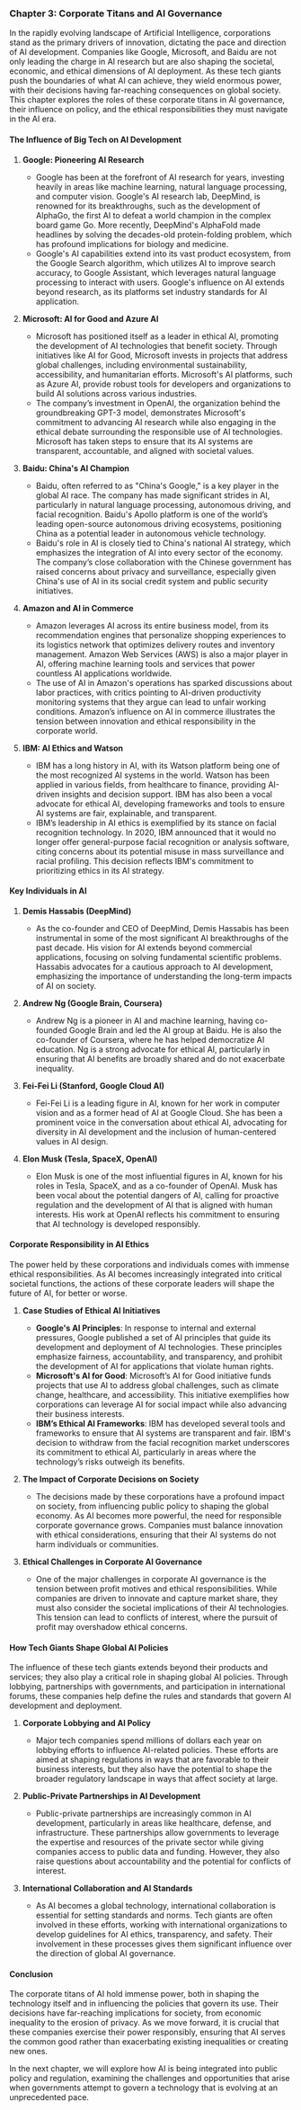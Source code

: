 ### **Chapter 3: Corporate Titans and AI Governance**

In the rapidly evolving landscape of Artificial Intelligence, corporations stand as the primary drivers of innovation, dictating the pace and direction of AI development. Companies like Google, Microsoft, and Baidu are not only leading the charge in AI research but are also shaping the societal, economic, and ethical dimensions of AI deployment. As these tech giants push the boundaries of what AI can achieve, they wield enormous power, with their decisions having far-reaching consequences on global society. This chapter explores the roles of these corporate titans in AI governance, their influence on policy, and the ethical responsibilities they must navigate in the AI era.

#### **The Influence of Big Tech on AI Development**

1. **Google: Pioneering AI Research**
   - Google has been at the forefront of AI research for years, investing heavily in areas like machine learning, natural language processing, and computer vision. Google's AI research lab, DeepMind, is renowned for its breakthroughs, such as the development of AlphaGo, the first AI to defeat a world champion in the complex board game Go. More recently, DeepMind's AlphaFold made headlines by solving the decades-old protein-folding problem, which has profound implications for biology and medicine.
   - Google's AI capabilities extend into its vast product ecosystem, from the Google Search algorithm, which utilizes AI to improve search accuracy, to Google Assistant, which leverages natural language processing to interact with users. Google's influence on AI extends beyond research, as its platforms set industry standards for AI application.

2. **Microsoft: AI for Good and Azure AI**
   - Microsoft has positioned itself as a leader in ethical AI, promoting the development of AI technologies that benefit society. Through initiatives like AI for Good, Microsoft invests in projects that address global challenges, including environmental sustainability, accessibility, and humanitarian efforts. Microsoft's AI platforms, such as Azure AI, provide robust tools for developers and organizations to build AI solutions across various industries.
   - The company’s investment in OpenAI, the organization behind the groundbreaking GPT-3 model, demonstrates Microsoft's commitment to advancing AI research while also engaging in the ethical debate surrounding the responsible use of AI technologies. Microsoft has taken steps to ensure that its AI systems are transparent, accountable, and aligned with societal values.

3. **Baidu: China's AI Champion**
   - Baidu, often referred to as "China's Google," is a key player in the global AI race. The company has made significant strides in AI, particularly in natural language processing, autonomous driving, and facial recognition. Baidu's Apollo platform is one of the world’s leading open-source autonomous driving ecosystems, positioning China as a potential leader in autonomous vehicle technology.
   - Baidu's role in AI is closely tied to China's national AI strategy, which emphasizes the integration of AI into every sector of the economy. The company’s close collaboration with the Chinese government has raised concerns about privacy and surveillance, especially given China's use of AI in its social credit system and public security initiatives.

4. **Amazon and AI in Commerce**
   - Amazon leverages AI across its entire business model, from its recommendation engines that personalize shopping experiences to its logistics network that optimizes delivery routes and inventory management. Amazon Web Services (AWS) is also a major player in AI, offering machine learning tools and services that power countless AI applications worldwide.
   - The use of AI in Amazon's operations has sparked discussions about labor practices, with critics pointing to AI-driven productivity monitoring systems that they argue can lead to unfair working conditions. Amazon’s influence on AI in commerce illustrates the tension between innovation and ethical responsibility in the corporate world.

5. **IBM: AI Ethics and Watson**
   - IBM has a long history in AI, with its Watson platform being one of the most recognized AI systems in the world. Watson has been applied in various fields, from healthcare to finance, providing AI-driven insights and decision support. IBM has also been a vocal advocate for ethical AI, developing frameworks and tools to ensure AI systems are fair, explainable, and transparent.
   - IBM’s leadership in AI ethics is exemplified by its stance on facial recognition technology. In 2020, IBM announced that it would no longer offer general-purpose facial recognition or analysis software, citing concerns about its potential misuse in mass surveillance and racial profiling. This decision reflects IBM's commitment to prioritizing ethics in its AI strategy.

#### **Key Individuals in AI**

1. **Demis Hassabis (DeepMind)**
   - As the co-founder and CEO of DeepMind, Demis Hassabis has been instrumental in some of the most significant AI breakthroughs of the past decade. His vision for AI extends beyond commercial applications, focusing on solving fundamental scientific problems. Hassabis advocates for a cautious approach to AI development, emphasizing the importance of understanding the long-term impacts of AI on society.

2. **Andrew Ng (Google Brain, Coursera)**
   - Andrew Ng is a pioneer in AI and machine learning, having co-founded Google Brain and led the AI group at Baidu. He is also the co-founder of Coursera, where he has helped democratize AI education. Ng is a strong advocate for ethical AI, particularly in ensuring that AI benefits are broadly shared and do not exacerbate inequality.

3. **Fei-Fei Li (Stanford, Google Cloud AI)**
   - Fei-Fei Li is a leading figure in AI, known for her work in computer vision and as a former head of AI at Google Cloud. She has been a prominent voice in the conversation about ethical AI, advocating for diversity in AI development and the inclusion of human-centered values in AI design.

4. **Elon Musk (Tesla, SpaceX, OpenAI)**
   - Elon Musk is one of the most influential figures in AI, known for his roles in Tesla, SpaceX, and as a co-founder of OpenAI. Musk has been vocal about the potential dangers of AI, calling for proactive regulation and the development of AI that is aligned with human interests. His work at OpenAI reflects his commitment to ensuring that AI technology is developed responsibly.

#### **Corporate Responsibility in AI Ethics**

The power held by these corporations and individuals comes with immense ethical responsibilities. As AI becomes increasingly integrated into critical societal functions, the actions of these corporate leaders will shape the future of AI, for better or worse.

1. **Case Studies of Ethical AI Initiatives**
   - **Google's AI Principles**: In response to internal and external pressures, Google published a set of AI principles that guide its development and deployment of AI technologies. These principles emphasize fairness, accountability, and transparency, and prohibit the development of AI for applications that violate human rights.
   - **Microsoft's AI for Good**: Microsoft’s AI for Good initiative funds projects that use AI to address global challenges, such as climate change, healthcare, and accessibility. This initiative exemplifies how corporations can leverage AI for social impact while also advancing their business interests.
   - **IBM’s Ethical AI Frameworks**: IBM has developed several tools and frameworks to ensure that AI systems are transparent and fair. IBM's decision to withdraw from the facial recognition market underscores its commitment to ethical AI, particularly in areas where the technology’s risks outweigh its benefits.

2. **The Impact of Corporate Decisions on Society**
   - The decisions made by these corporations have a profound impact on society, from influencing public policy to shaping the global economy. As AI becomes more powerful, the need for responsible corporate governance grows. Companies must balance innovation with ethical considerations, ensuring that their AI systems do not harm individuals or communities.

3. **Ethical Challenges in Corporate AI Governance**
   - One of the major challenges in corporate AI governance is the tension between profit motives and ethical responsibilities. While companies are driven to innovate and capture market share, they must also consider the societal implications of their AI technologies. This tension can lead to conflicts of interest, where the pursuit of profit may overshadow ethical concerns.

#### **How Tech Giants Shape Global AI Policies**

The influence of these tech giants extends beyond their products and services; they also play a critical role in shaping global AI policies. Through lobbying, partnerships with governments, and participation in international forums, these companies help define the rules and standards that govern AI development and deployment.

1. **Corporate Lobbying and AI Policy**
   - Major tech companies spend millions of dollars each year on lobbying efforts to influence AI-related policies. These efforts are aimed at shaping regulations in ways that are favorable to their business interests, but they also have the potential to shape the broader regulatory landscape in ways that affect society at large.

2. **Public-Private Partnerships in AI Development**
   - Public-private partnerships are increasingly common in AI development, particularly in areas like healthcare, defense, and infrastructure. These partnerships allow governments to leverage the expertise and resources of the private sector while giving companies access to public data and funding. However, they also raise questions about accountability and the potential for conflicts of interest.

3. **International Collaboration and AI Standards**
   - As AI becomes a global technology, international collaboration is essential for setting standards and norms. Tech giants are often involved in these efforts, working with international organizations to develop guidelines for AI ethics, transparency, and safety. Their involvement in these processes gives them significant influence over the direction of global AI governance.

#### **Conclusion**

The corporate titans of AI hold immense power, both in shaping the technology itself and in influencing the policies that govern its use. Their decisions have far-reaching implications for society, from economic inequality to the erosion of privacy. As we move forward, it is crucial that these companies exercise their power responsibly, ensuring that AI serves the common good rather than exacerbating existing inequalities or creating new ones.

In the next chapter, we will explore how AI is being integrated into public policy and regulation, examining the challenges and opportunities that arise when governments attempt to govern a technology that is evolving at an unprecedented pace.
